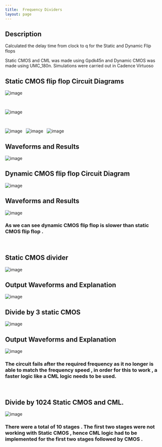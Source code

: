 ```yaml
---
title:  Frequency Dividers
layout: page
---
```

## Description

Calculated the delay time from clock to q for the Static and Dynamic Flip flops 

Static CMOS and CML was made using Gpdk45n and Dynamic CMOS was made using UMC_180n. 
 Simulations were carried out in Cadence Virtuoso

## Static CMOS flip flop Circuit Diagrams

![image](https://user-images.githubusercontent.com/33692444/150675352-ef9012e3-70fb-45b0-82f8-3a254a7b24af.png)

&nbsp;

![image](https://user-images.githubusercontent.com/33692444/150675370-1768e98c-8a51-4bcc-a41f-d27a81406d2f.png)


&nbsp;

![image](https://user-images.githubusercontent.com/33692444/150675387-52c1326f-8c26-4b92-ac8e-36e9f0d9ffdd.png)
&nbsp;
![image](https://user-images.githubusercontent.com/33692444/150675396-10714a95-59fc-4595-a06a-2bf816edc983.png)
&nbsp;
![image](https://user-images.githubusercontent.com/33692444/150675406-509eafaf-271d-41ca-a13e-c4c16f07305c.png)

## Waveforms and Results


![image](https://user-images.githubusercontent.com/33692444/150675523-4531d05a-dc5a-4282-b4a6-87f4cbd10cc6.png)



## Dynamic CMOS flip flop Circuit Diagram

![image](https://user-images.githubusercontent.com/33692444/150675498-df1e489a-1153-4c62-ba9f-b1575de922a7.png)

## Waveforms and Results

![image](https://user-images.githubusercontent.com/33692444/150680018-4b47365e-9b25-4fd1-9831-e15f8103b7a9.png)

### As we can see dynamic CMOS flip flop is slower than static CMOS flip flop .
&nbsp;
## Static CMOS divider 

![image](https://user-images.githubusercontent.com/33692444/150680055-2461f9c7-a009-4437-993d-9d92900959c1.png)

## Output Waveforms and Explanation

![image](https://user-images.githubusercontent.com/33692444/150680068-7c4c65e7-77be-45d8-99c0-a3d48a816386.png)

## Divide by 3 static CMOS

![image](https://user-images.githubusercontent.com/33692444/150680091-48c96e48-9460-483e-a816-ee248df8bd8a.png)

## Output Waveforms and Explanation

![image](https://user-images.githubusercontent.com/33692444/150680106-691a1a1f-75cd-43e3-827a-e7f692a6c164.png)

### The circuit fails after the required frequency as it no longer is able to match the frequency speed , in order for this to work , a faster logic like a CML logic needs to be used.
&nbsp;

## Divide by 1024 Static CMOS and CML.

![image](https://user-images.githubusercontent.com/33692444/150681570-c6004d7f-6bfa-49f0-8509-90f237b1cb8b.png)

### There were a total of 10 stages . The first two stages were not working with Static CMOS , hence CML logic had to be implemented for the first two stages followed by CMOS .

